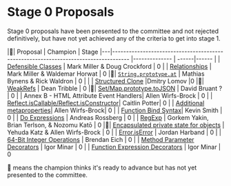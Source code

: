 # Stage 0 Proposals

Stage 0 proposals have been presented to the committee and not rejected definitively, but have not yet achieved any of the criteria to get into stage 1.


|🚀| Proposal                                                                                             | Champion      | Stage
|---|------------------------------------------------------------------------------------                 |-------------- | ------|------
| | [Defensible Classes](http://wiki.ecmascript.org/doku.php?id=strawman:defensible_classes) | Mark Miller & Doug Crockford | 0
| | [Relationships](http://wiki.ecmascript.org/doku.php?id=strawman:relationships) | Mark Miller & Waldemar Horwat | 0
|🚀| [`String.prototype.at`](https://github.com/mathiasbynens/String.prototype.at) | Mathias Bynens & Rick Waldron | 0     |
| | [Structured Clone](https://github.com/dslomov-chromium/ecmascript-structured-clone)       |Dmitry Lomov   |0
|🚀| [WeakRefs](https://github.com/tc39/proposal-weakrefs) | Dean Tribble | 0
|🚀| [Set/Map.prototype.toJSON](https://github.com/DavidBruant/Map-Set.prototype.toJSON) | David Bruant ? | 0
| | Annex B - HTML Attribute Event Handlers| Allen Wirfs-Brock | 0
| | [Reflect.isCallable/Reflect.isConstructor](https://github.com/caitp/TC39-Proposals/blob/master/tc39-reflect-isconstructor-iscallable.md)| Caitlin Potter| 0
| | [Additional metaproperties](https://github.com/allenwb/ESideas/blob/master/ES7MetaProps.md)| Allen Wirfs-Brock| 0
| | [Function Bind Syntax](https://github.com/zenparsing/es-function-bind)| Kevin Smith | 0
| | [Do Expressions](http://wiki.ecmascript.org/doku.php?id=strawman:do_expressions) | Andreas Rossberg | 0
| | [RegExp](https://github.com/goyakin/es-regexp) | Gorkem Yakin, Brian Terlson, & Nozomu Katō | 0
|🚀| [Encapsulated private state for objects](https://github.com/wycats/javascript-private-state) | Yehuda Katz & Allen Wirfs-Brock | 0
| | [Error.isError](https://github.com/ljharb/proposal-is-error) | Jordan Harband | 0
| | [64-Bit Integer Operations](https://gist.github.com/BrendanEich/4294d5c212a6d2254703) | Brendan Eich | 0
| | [Method Parameter Decorators](https://goo.gl/r1XT9b) | Igor Minar | 0
| | [Function Expression Decorators](https://goo.gl/8MmCMG) | Igor Minar | 0

🚀 means the champion thinks it's ready to advance but has not yet presented to the committee.
